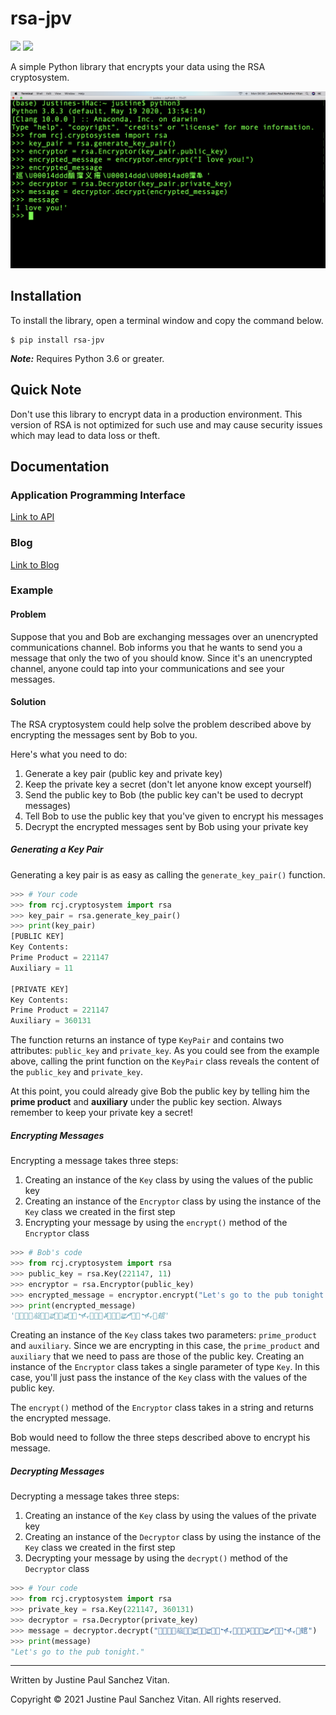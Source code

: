 # rsa-jpv


![](https://img.shields.io/pypi/v/rsa-jpv?color=%231abc9c&style=flat-square)
![](https://img.shields.io/github/license/jpvitan/rsa-jpv?color=%23f39c12&style=flat-square)


A simple Python library that encrypts your data using the RSA cryptosystem.


![Demo](docs/demo.png)


## Installation
To install the library, open a terminal window and copy the command below.
```
$ pip install rsa-jpv
```
<b><i>Note:</i></b> Requires Python 3.6 or greater.


## Quick Note
Don't use this library to encrypt data in a production environment. This version of RSA is not optimized for such use and may cause security issues which may lead to data loss or theft.


## Documentation


### Application Programming Interface
[Link to API](https://github.com/jpvitan/rsa-jpv/blob/master/docs/api.md)


### Blog
[Link to Blog](https://www.jpvitan.com/blog-read.php?id=1)


### Example


#### Problem
Suppose that you and Bob are exchanging messages over an unencrypted communications channel. Bob informs you that he wants to send you a message that only the two of you should know. Since it's an unencrypted channel, anyone could tap into your communications and see your messages.


#### Solution
The RSA cryptosystem could help solve the problem described above by encrypting the messages sent by Bob to you.


Here's what you need to do:
1. Generate a key pair (public key and private key)
2. Keep the private key a secret (don't let anyone know except yourself)
3. Send the public key to Bob (the public key can't be used to decrypt messages)
4. Tell Bob to use the public key that you've given to encrypt his messages
5. Decrypt the encrypted messages sent by Bob using your private key


##### Generating a Key Pair
Generating a key pair is as easy as calling the ```generate_key_pair()``` function.
```python
>>> # Your code
>>> from rcj.cryptosystem import rsa
>>> key_pair = rsa.generate_key_pair()
>>> print(key_pair)
[PUBLIC KEY]
Key Contents:
Prime Product = 221147
Auxiliary = 11

[PRIVATE KEY]
Key Contents:
Prime Product = 221147
Auxiliary = 360131
```
The function returns an instance of type ```KeyPair``` and contains two attributes: ```public_key``` and ```private_key```. As you could see from the example above, calling the print function on the ```KeyPair``` class reveals the content of the ```public_key``` and ```private_key```.


At this point, you could already give Bob the public key by telling him the <b>prime product</b> and <b>auxiliary</b> under the public key section. Always remember to keep your private key a secret!


##### Encrypting Messages
Encrypting a message takes three steps:
1. Creating an instance of the ```Key``` class by using the values of the public key
2. Creating an instance of the ```Encryptor``` class by using the instance of the ```Key``` class we created in the first step
3. Encrypting your message by using the ```encrypt()``` method of the ```Encryptor``` class
```python
>>> # Bob's code
>>> from rcj.cryptosystem import rsa
>>> public_key = rsa.Key(221147, 11)
>>> encryptor = rsa.Encryptor(public_key)
>>> encrypted_message = encryptor.encrypt("Let's go to the pub tonight.")
>>> print(encrypted_message)
'ࡾ𨄘𯒭𫨦𗓭𞒅𠴁ਛ𞒅𯒭ਛ𞒅𯒭𒋿𨄘𞒅𫴢ꤸ𴉛𞒅𯒭ਛ𐋲𑯭𠴁𒋿𯒭䗆'
```
Creating an instance of the ```Key``` class takes two parameters: ```prime_product``` and ```auxiliary```. Since we are encrypting in this case, the ```prime_product``` and ```auxiliary``` that we need to pass are those of the public key. Creating an instance of the ```Encryptor``` class takes a single parameter of type ```Key```. In this case, you'll just pass the instance of the ```Key``` class with the values of the public key.


The ```encrypt()``` method of the ```Encryptor``` class takes in a string and returns the encrypted message.


Bob would need to follow the three steps described above to encrypt his message.


##### Decrypting Messages
Decrypting a message takes three steps:
1. Creating an instance of the ```Key``` class by using the values of the private key
2. Creating an instance of the ```Decryptor``` class by using the instance of the ```Key``` class we created in the first step
3. Decrypting your message by using the ```decrypt()``` method of the ```Decryptor``` class
```python
>>> # Your code
>>> from rcj.cryptosystem import rsa
>>> private_key = rsa.Key(221147, 360131)
>>> decryptor = rsa.Decryptor(private_key)
>>> message = decryptor.decrypt("ࡾ𨄘𯒭𫨦𗓭𞒅𠴁ਛ𞒅𯒭ਛ𞒅𯒭𒋿𨄘𞒅𫴢ꤸ𴉛𞒅𯒭ਛ𐋲𑯭𠴁𒋿𯒭䗆")
>>> print(message)
"Let's go to the pub tonight."
```


----------------------------------------
Written by Justine Paul Sanchez Vitan.


Copyright © 2021 Justine Paul Sanchez Vitan. All rights reserved.